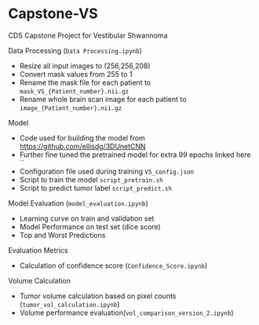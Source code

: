 # Capstone-VS
CDS Capstone Project for Vestibular Shwannoma

Data Processing (`Data Processing.ipynb`)
- Resize all input images to (256,256,208)
- Convert mask values from 255 to 1
- Rename the mask file for each patient to `mask_VS_{Patient_number}.nii.gz`
- Rename whole brain scan image for each patient to `image_{Patient_number}.nii.gz`

Model 
- Code used for building the model from https://github.com/ellisdg/3DUnetCNN
- Further fine tuned the pretrained model for extra 99 epochs linked here ``
- Configuration file used during training `VS_config.json`
- Script to train the model `script_pretrain.sh`
- Script to predict tumor label `script_predict.sh`


Model Evaluation (`model_evaluation.ipynb`)
- Learning curve on train and validation set 
- Model Performance on test set (dice score)
- Top and Worst Predictions

Evaluation Metrics 
- Calculation of confidence score (`Confidence_Score.ipynb`)

Volume Calculation 
- Tumor volume calculation based on pixel counts (`tumor_vol_calculation.ipynb`)
- Volume performance evaluation(`vol_comparison_version_2.ipynb`)
    
